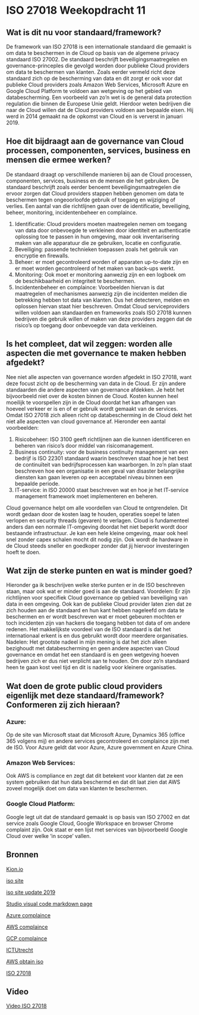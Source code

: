 # ISO 27018 Weekopdracht 11

## Wat is dit nu voor standaard/framework?
De framework van ISO 27018 is een internationale standaard die gemaakt is om data te beschermen in de Cloud op basis van de algemene privacy standaard ISO 27002. De standaard beschrijft beveiligingsmaatregelen en governance-princeples die gevolgd worden door publieke Cloud providers om data te beschermen van klanten. Zoals eerder vermeld richt deze standaard zich op de bescherming van data en dit zorgt er ook voor dat publieke Cloud providers zoals Amazon Web Services, Microsoft Azure en Google Cloud Platform te voldoen aan wetgeving op het gebied van databescherming. Een voorbeeld van zo’n wet is de general data protection regulation die binnen de Europese Unie geldt. Hierdoor weten bedrijven die naar de Cloud willen dat de Cloud providers voldoen aan bepaalde eisen. Hij werd in 2014 gemaakt na de opkomst van Cloud en is ververst in januari 2019.

## Hoe dit bijdraagt aan de governance van Cloud processen, componenten, services, business en mensen die ermee werken?
De standaard draagt op verschillende manieren bij aan de Cloud processen, componenten, services, business en de mensen die het gebruiken. De standaard beschrijft zoals eerder benoemt beveiligingsmaatregelen die ervoor zorgen dat Cloud providers stappen hebben genomen om data te beschermen tegen ongeoorloofde gebruik of toegang en wijziging of verlies. Een aantal van die richtlijnen gaan over de identificatie, beveiliging, beheer, monitoring, incidentenbeheer en complaince.
1.	Identificatie: Cloud providers moeten maatregelen nemen om toegang van data door onbevoegde te verkleinen door identiteit en authenticatie oplossing toe te passen in hun omgeving, maar ook inventarisering maken van alle apparatuur die ze gebruiken, locatie en configuratie.
2.	Beveiliging: passende technieken toepassen zoals het gebruik van encryptie en firewalls.
3.	Beheer: er moet gecontroleerd worden of apparaten up-to-date zijn en er moet worden gecontroleerd of het maken van back-ups werkt.
4.	Monitoring: Ook moet er monitoring aanwezig zijn en een logboek om de beschikbaarheid en integriteit te beschermen.
5.	Incidentenbeheer en complaince: Voorbeelden hiervan is dat maatregelen of mechanismes aanwezig zijn die incidenten melden die betrekking hebben tot data van klanten. Dus het detecteren, melden en oplossen hiervan staat hier beschreven.
Omdat Cloud serviceproviders willen voldoen aan standaarden en frameworks zoals ISO 27018 kunnen bedrijven die gebruik willen of maken van deze providers zeggen dat de risico’s op toegang door onbevoegde van data verkleinen.
 
## Is het compleet, dat wil zeggen: worden alle aspecten die met governance te maken hebben afgedekt?
Nee niet alle aspecten van governance worden afgedekt in ISO 27018, want deze focust zicht op de bescherming van data in de Cloud. Er zijn andere standaarden die andere aspecten van governance afdekken. Je hebt het bijvoorbeeld niet over de kosten binnen de Cloud. Kosten kunnen heel moeilijk te voorspellen zijn in de Cloud doordat het kan afhangen van hoeveel verkeer er is en of er gebruik wordt gemaakt van de services.
Omdat ISO 27018 zich alleen richt op databescherming in de Cloud dekt het niet alle aspecten van cloud governance af. Hieronder een aantal voorbeelden:
1.	Risicobeheer: ISO 3100 geeft richtlijnen aan die kunnen identificeren en beheren van risico’s door middel van risicomanagement.
2.	Business continuity: voor de business continuity management van een bedrijf is ISO 22301 standaard waarin beschreven staat hoe je het best de continuïteit van bedrijfsprocessen kan waarborgen. In zo’n plan staat beschreven hoe een organisatie in een geval van disaster belangrijke diensten kan gaan leveren op een acceptabel niveau binnen een bepaalde periode. 
3.	IT-service: in ISO 20000 staat beschreven wat en hoe je het IT-service management framework moet implementeren en beheren.

Cloud governance helpt om alle voordellen van Cloud te ontgrendelen. Dit wordt gedaan door de kosten laag te houden, operaties soepel te laten verlopen en security threads (gevaren) te verlagen. Cloud is fundamenteel anders dan een normale IT-omgeving doordat het niet beperkt wordt door bestaande infrastructuur. Je kan een hele kleine omgeving, maar ook heel snel zonder capex schalen mocht dit nodig zijn. Ook wordt de hardware in de Cloud steeds sneller en goedkoper zonder dat jij hiervoor investeringen hoeft te doen. 

## Wat zijn de sterke punten en wat is minder goed?
Hieronder ga ik beschrijven welke sterke punten er in de ISO beschreven staan, maar ook wat er minder goed is aan de standaard.
Voordelen:
Er zijn richtlijnen voor specifiek Cloud governance op gebied van beveiliging van data in een omgeving. Ook kan de publieke Cloud provider laten zien dat ze zich houden aan de standaard en hun kant hebben nageleefd om data te beschermen en er wordt beschreven wat er moet gebeuren mochten er toch incidenten zijn van hackers die toegang hebben tot data of om andere redenen. Het makkelijkste voordeel van de ISO standaard is dat het internationaal erkent is en dus gebruikt wordt door meerdere organisaties.
Nadelen: 
Het grootste nadeel in mijn mening is dat het zich alleen bezighoudt met databescherming en geen andere aspecten van Cloud governance en omdat het een standaard is en geen wetgeving hoeven bedrijven zich er dus niet verplicht aan te houden. Om door zo’n standaard heen te gaan kost veel tijd en dit is nadelig voor kleinere organisaties.
## Wat doen de grote public cloud providers eigenlijk met deze standaard/framework? Conformeren zij zich hieraan?
### Azure:
Op de site van Microsoft staat dat Microsoft Azure, Dynamics 365 (office 365 volgens mij) en andere services gecontroleerd en complaince zijn met de ISO. Voor Azure geldt dat voor Azure, Azure government en Azure China.

### Amazon Web Services:
Ook AWS is compliance en zegt dat dit betekent voor klanten dat ze een system gebruiken dat hun data beschermd en dat dit laat zien dat AWS zoveel mogelijk doet om data van klanten te beschermen.

### Google Cloud Platform:
Google legt uit dat de standaard gemaakt is op basis van ISO 27002 en dat service zoals Google Cloud, Google Workspace en browser Chrome complaint zijn. Ook staat er een lijst met services van bijvoorbeeld Google Cloud over welke ‘in scope’ vallen.


## Bronnen
[Kion.io](https://kion.io/resources/4-reasons-why-cloud-governance-matters)

[iso site](https://www.iso.org/standard/76559.html)

[iso site update 2019](https://www.iso.org/obp/ui/#iso:std:iso-iec:27018:ed-2:v1:en)

[Studio visual code markdown page](https://code.visualstudio.com/docs/languages/markdown#_drag-and-drop-to-insert-links-and-images)

[Azure complaince](https://learn.microsoft.com/en-us/azure/compliance/offerings/offering-iso-27018)

[AWS complaince](https://aws.amazon.com/compliance/iso-27018-faqs/)

[GCP complaince](https://cloud.google.com/security/compliance/iso-27018)

[ICTUtrecht](https://www.ictrecht.nl/blog/iso-27018-de-nieuwe-standaard-voor-privacy-in-de-cloud)

[AWS obtain iso](https://aws.amazon.com/blogs/security/aws-obtains-iso-27018-privacy-certification/)

[ISO 27018](https://www.iso27001security.com/html/27018.html)

## Video
[Video ISO 27018](https://www.youtube.com/watch?v=y1h18Xq4NvE)